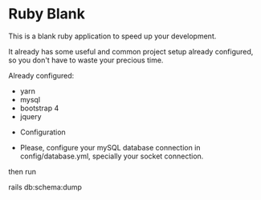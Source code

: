 # Ruby Blank

This is a blank ruby application to speed up your development.

It already has some useful and common project setup already configured, so you don't have to waste your precious time.

Already configured:

- yarn
- mysql
- bootstrap 4
- jquery

* Configuration

- Please, configure your mySQL database connection in config/database.yml, specially your socket connection.

then run

rails db:schema:dump
 


